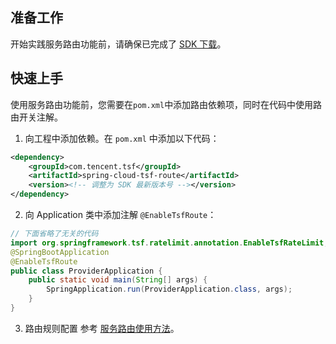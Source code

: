 ## 准备工作
开始实践服务路由功能前，请确保已完成了 [SDK 下载](https://cloud.tencent.com/document/product/649/20231)。

## 快速上手
使用服务路由功能前，您需要在`pom.xml`中添加路由依赖项，同时在代码中使用路由开关注解。
1. 向工程中添加依赖。在 `pom.xml` 中添加以下代码：
```xml
<dependency>
    <groupId>com.tencent.tsf</groupId>
    <artifactId>spring-cloud-tsf-route</artifactId>
    <version><!-- 调整为 SDK 最新版本号 --></version> 
</dependency>
```
2. 向 Application 类中添加注解 `@EnableTsfRoute`：
```java
// 下面省略了无关的代码
import org.springframework.tsf.ratelimit.annotation.EnableTsfRateLimit;
@SpringBootApplication
@EnableTsfRoute
public class ProviderApplication {
	public static void main(String[] args) {
		SpringApplication.run(ProviderApplication.class, args);
	}
}
```
3. 路由规则配置
参考 [服务路由使用方法](https://cloud.tencent.com/document/product/649/18861)。

